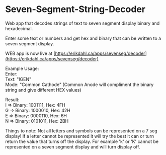 # Seven-Segment-String-Decoder


Web app that decodes strings of text to seven segment display binary and hexadecimal.

Enter some text or numbers and get hex and binary that can be written to a
seven segment display.

WEB app is now live at [https://erikdahl.ca/apps/sevenseg/decoder](https://erikdahl.ca/apps/sevenseg/decoder) <br/>
  
Example Usage: <br/>
Enter: <br/>
Text: "IGEN" <br/>
Mode: "Common Cathode" (Common Anode will compliment the binary string and give different HEX values) <br/>

Result:<br/>
I => Binary: 1001111, Hex: 4FH <br/>
G => Binary: 1000010, Hex: 42H <br/>
E => Binary: 0000110, Hex: 6H <br/>
N => Binary: 0101011, Hex: 2BH <br/>

Things to note: Not all letters and symbols can be represented on a 7 seg display! If a letter cannot be represented it will try the best it can or turn return the value that turns off the display.
For example 'k' or 'K' cannot be represented on a seven segment display and will turn display off.
